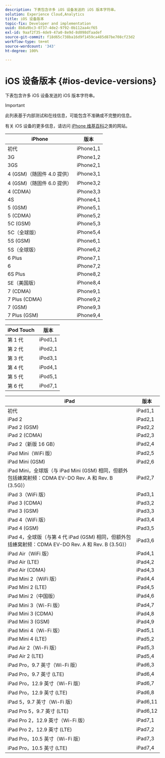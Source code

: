```yaml
---
description: 下表包含许多 iOS 设备发送的 iOS 版本字符串。
solution: Experience Cloud,Analytics
title: iOS 设备版本
topic-fix: Developer and implementation
uuid: 8b8a9bc3-0737-4de2-9792-0b112aa4cf65
exl-id: 9aaf2f35-4de9-47a0-8e9d-8d098dfaadef
source-git-commit: f18d65c738ba16d9f1459ca485d87be708cf23d2
workflow-type: tm+mt
source-wordcount: '343'
ht-degree: 100%

---
```


# iOS 设备版本 {#ios-device-versions}

下表包含许多 iOS 设备发送的 iOS 版本字符串。

>[!IMPORTANT]
>
>此列表基于内部测试和在线信息，可能包含不准确或不完整的信息。

有关 iOS 设备的更多信息，请访问 [iPhone 维基百科](https://theiphonewiki.com/wiki/Models)之类的网站。

| **iPhone** | **版本** |
|---|---|
| 初代 | iPhone1,1 |
| 3G | iPhone1,2 |
| 3GS | iPhone2,1 |
| 4 (GSM)（随固件 4.0 提供） | iPhone3,1 |
| 4 (GSM)（随固件 6.0 提供） | iPhone3,2 |
| 4 (CDMA) | iPhone3,3 |
| 4S | iPhone4,1 |
| 5 (GSM) | iPhone5,1 |
| 5 (CDMA) | iPhone5,2 |
| 5C (GSM) | iPhone5,3 |
| 5C（全球版） | iPhone5,4 |
| 5S (GSM) | iPhone6,1 |
| 5S（全球版） | iPhone6,2 |
| 6 Plus | iPhone7,1 |
| 6 | iPhone7,2 |
| 6S Plus | iPhone8,2 |
| SE（美国版） | iPhone8,4 |
| 7 (CDMA) | iPhone9,1 |
| 7 Plus (CDMA) | iPhone9,2 |
| 7 (GSM) | iPhone9,3 |
| 7 Plus (GSM) | iPhone9,4 |

| **iPod Touch** | **版本** |
|---|---|
| 第 1 代 | iPod1,1 |
| 第 2 代 | iPod2,1 |
| 第 3 代 | iPod3,1 |
| 第 4 代 | iPod4,1 |
| 第 5 代 | iPod5,1 |
| 第 6 代 | iPod7,1 |

| **iPad** | **版本** |
|---|---|
| 初代 | iPad1,1 |
| iPad 2 | iPad2,1 |
| iPad 2 (GSM) | iPad2,2 |
| iPad 2 (CDMA) | iPad2,3 |
| iPad 2（新版 16 GB） | iPad2,4 |
| iPad Mini（WiFi 版） | iPad2,5 |
| iPad Mini (GSM) | iPad2,6 |
| iPad Mini，全球版（与 iPad Mini (GSM) 相同，但额外包括蜂窝射频：CDMA EV-DO Rev. A 和 Rev. B (3.5G)） | iPad2,7 |
| iPad 3（WiFi 版） | iPad3,1 |
| iPad 3 (CDMA) | iPad3,2 |
| iPad 3 (GSM) | iPad3,3 |
| iPad 4（WiFi 版） | iPad3,4 |
| iPad 4 (GSM) | iPad3,5 |
| iPad 4，全球版（与第 4 代 iPad (GSM) 相同，但额外包括蜂窝射频：CDMA EV-DO Rev. A 和 Rev. B (3.5G)） | iPad3,6 |
| iPad Air（WiFi 版） | iPad4,1 |
| iPad Air (LTE) | iPad4,2 |
| iPad Air (CDMA) | iPad4,3 |
| iPad Mini 2（WiFi 版） | iPad4,4 |
| iPad Mini 2 (LTE) | iPad4,5 |
| iPad Mini 2（中国版） | iPad4,6 |
| iPad Mini 3（Wi-Fi 版） | iPad4,7 |
| iPad Mini 3 (CDMA) | iPad4,8 |
| iPad Mini 3 (GSM) | iPad4,9 |
| iPad Mini 4（Wi-Fi 版） | iPad5,1 |
| iPad Mini 4 (LTE) | iPad5,2 |
| iPad Air 2（Wi-Fi 版） | iPad5,3 |
| iPad Air 2 (LTE) | iPad5,4 |
| iPad Pro，9.7 英寸（Wi-Fi 版） | iPad6,3 |
| iPad Pro，9.7 英寸 (LTE) | iPad6,4 |
| iPad Pro，12.9 英寸（Wi-Fi 版） | iPad6,7 |
| iPad Pro，12.9 英寸 (LTE) | iPad6,8 |
| iPad 5，9.7 英寸（Wi-Fi 版） | iPad6,11 |
| iPad Pro 5，9.7 英寸 (LTE) | iPad6,12 |
| iPad Pro 2，12.9 英寸（Wi-Fi 版） | iPad7,1 |
| iPad Pro 2，12.9 英寸 (LTE) | iPad7,2 |
| iPad Pro，10.5 英寸（Wi-Fi 版） | iPad7,3 |
| iPad Pro，10.5 英寸 (LTE) | iPad7,4 |
